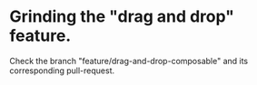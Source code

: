 # Grinding the "drag and drop" feature.

Check the branch "feature/drag-and-drop-composable" and its corresponding pull-request.
